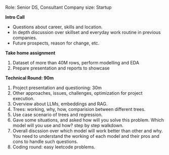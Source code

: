 Role: Senior DS, Consultant
Company size: Startup

**Intro Call**
- Questions about career, skills and location.
- In depth discussion over skillset and everyday work routine in previous companies.
- Future prospects, reason for change, etc.

**Take home assignment**
1. Dataset of more than 40M rows, perform modelling and EDA
2. Prepare presentation and reports to showcase
   
**Technical Round: 90m**
1. Project presentation and questioning: 30m
2. Other approaches, issues, challenges, optimization for project execution.
3. Overview about LLMs, embeddings and RAG.
4. Trees: working, why, how, comparision between different trees.
5. Use case scenario of trees and regression.
6. Gave some situations, and asked how will you solve this problem. Which model will you use and how? step by step walkdown.
7. Overall discssion over which model will work better than other and why. You need to understand the working of each model and their pros and cons to handle such questions. 
8. Coding round: easy leetcode problems.

